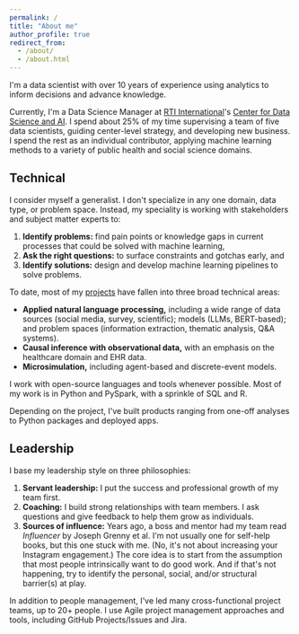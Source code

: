 ```yaml
---
permalink: /
title: "About me"
author_profile: true
redirect_from: 
  - /about/
  - /about.html
---
```


I'm a data scientist with over 10 years of experience using analytics to inform decisions and advance knowledge.

Currently, I'm a Data Science Manager at [RTI International](https://www.rti.org/)'s [Center for Data Science and AI](https://www.rti.org/solution/rti-center-data-science). I spend about 25% of my time supervising a team of five data scientists, guiding center-level strategy, and developing new business. I spend the rest as an individual contributor, applying machine learning methods to a variety of public health and social science domains.

Technical
------
I consider myself a generalist. I don't specialize in any one domain, data type, or problem space. Instead, my speciality is working with stakeholders and subject matter experts to:

1. **Identify problems:** find pain points or knowledge gaps in current processes that could be solved with machine learning,
1. **Ask the right questions:** to surface constraints and gotchas early, and
1. **Identify solutions:** design and develop machine learning pipelines to solve problems.

To date, most of my [projects](/projects/) have fallen into three broad technical areas:

- **Applied natural language processing,** including a wide range of data sources (social media, survey, scientific); models (LLMs, BERT-based); and problem spaces (information extraction, thematic analysis, Q&A systems).
- **Causal inference with observational data,** with an emphasis on the healthcare domain and EHR data.
- **Microsimulation,** including agent-based and discrete-event models.

I work with open-source languages and tools whenever possible. Most of my work is in Python and PySpark, with a sprinkle of SQL and R.

Depending on the project, I've built products ranging from one-off analyses to Python packages and deployed apps.

Leadership
------
I base my leadership style on three philosophies:

1. **Servant leadership:** I put the success and professional growth of my team first.
2. **Coaching:** I build strong relationships with team members. I ask questions and give feedback to help them grow as individuals.
3. **Sources of influence:** Years ago, a boss and mentor had my team read *Influencer* by Joseph Grenny et al. I'm not usually one for self-help books, but this one stuck with me. (No, it's not about increasing your Instagram engagement.) The core idea is to start from the assumption that most people intrinsically want to do good work. And if that's not happening, try to identify the personal, social, and/or structural barrier(s) at play. 

In addition to people management, I've led many cross-functional project teams, up to 20+ people. I use Agile project management approaches and tools, including GitHub Projects/Issues and Jira.
